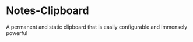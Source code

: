 # Notes-Clipboard
A permanent and static clipboard that is easily configurable and immensely powerful
